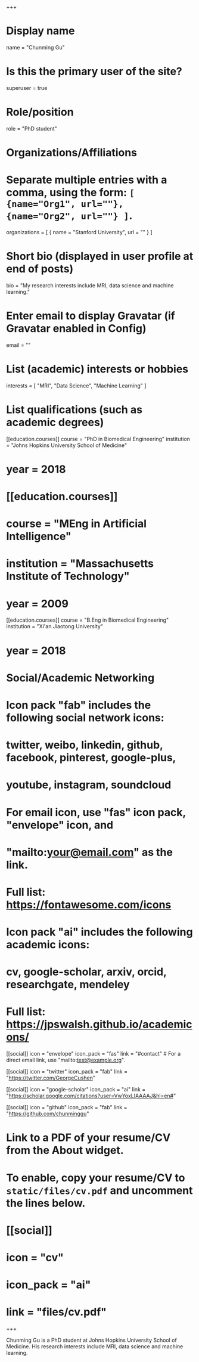 +++
# Display name
name = "Chunming Gu"

# Is this the primary user of the site?
superuser = true

# Role/position
role = "PhD student"

# Organizations/Affiliations
#   Separate multiple entries with a comma, using the form: `[ {name="Org1", url=""}, {name="Org2", url=""} ]`.
organizations = [ { name = "Stanford University", url = "" } ]

# Short bio (displayed in user profile at end of posts)
bio = "My research interests include MRI, data science and machine learning."

# Enter email to display Gravatar (if Gravatar enabled in Config)
email = ""

# List (academic) interests or hobbies
interests = [
  "MRI",
  "Data Science",
  "Machine Learning"
]

# List qualifications (such as academic degrees)
[[education.courses]]
  course = "PhD in Biomedical Engineering"
  institution = "Johns Hopkins University School of Medicine"
#  year = 2018

# [[education.courses]]
#   course = "MEng in Artificial Intelligence"
#   institution = "Massachusetts Institute of Technology"
#   year = 2009

[[education.courses]]
  course = "B.Eng in Biomedical Engineering"
  institution = "Xi'an Jiaotong University"
#  year = 2018

# Social/Academic Networking
#
# Icon pack "fab" includes the following social network icons:
#
#   twitter, weibo, linkedin, github, facebook, pinterest, google-plus,
#   youtube, instagram, soundcloud
#
#   For email icon, use "fas" icon pack, "envelope" icon, and
#   "mailto:your@email.com" as the link.
#
#   Full list: https://fontawesome.com/icons
#
# Icon pack "ai" includes the following academic icons:
#
#   cv, google-scholar, arxiv, orcid, researchgate, mendeley
#
#   Full list: https://jpswalsh.github.io/academicons/

[[social]]
  icon = "envelope"
  icon_pack = "fas"
  link = "#contact"  # For a direct email link, use "mailto:test@example.org".

[[social]]
  icon = "twitter"
  icon_pack = "fab"
  link = "https://twitter.com/GeorgeCushen"

[[social]]
  icon = "google-scholar"
  icon_pack = "ai"
  link = "https://scholar.google.com/citations?user=VwYoxLIAAAAJ&hl=en#"

[[social]]
  icon = "github"
  icon_pack = "fab"
  link = "https://github.com/chunminggu"

# Link to a PDF of your resume/CV from the About widget.
# To enable, copy your resume/CV to `static/files/cv.pdf` and uncomment the lines below.
# [[social]]
#   icon = "cv"
#   icon_pack = "ai"
#   link = "files/cv.pdf"

+++

Chunming Gu is a PhD student at Johns Hopkins University School of Medicine. His research interests include MRI, data science and machine learning. 


